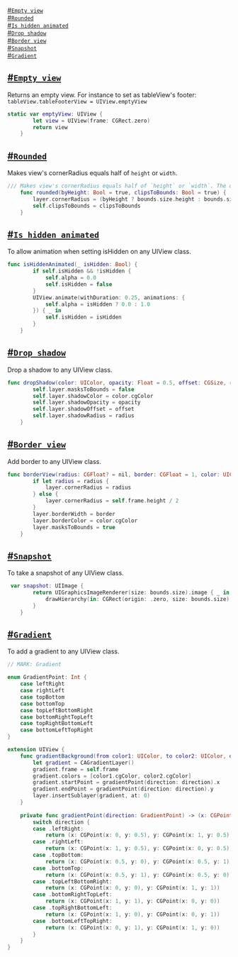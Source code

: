 [#`Empty view`](https://github.com/mikhailpanfilov/SwiftExtensions/blob/master/UIView.md#empty-view)<br />
[#`Rounded`](https://github.com/mikhailpanfilov/SwiftExtensions/blob/master/UIView.md#rounded)<br />
[#`Is hidden animated`](https://github.com/mikhailpanfilov/SwiftExtensions/blob/master/UIView.md#is-hidden-animated)<br />
[#`Drop shadow`](https://github.com/mikhailpanfilov/SwiftExtensions/blob/master/UIView.md#drop-shadow)<br />
[#`Border view`](https://github.com/mikhailpanfilov/SwiftExtensions/blob/master/UIView.md#border-view)<br />
[#`Snapshot`](https://github.com/mikhailpanfilov/SwiftExtensions/blob/master/UIView.md#snapshot)<br />
[#`Gradient`](https://github.com/mikhailpanfilov/SwiftExtensions/blob/master/UIView.md#gradient)<br />

## [#`Empty view`]()

Returns an empty view. For instance to set as tableView's footer: `tableView.tableFooterView = UIView.emptyView`

```swift
static var emptyView: UIView {
        let view = UIView(frame: CGRect.zero)
        return view
    }
```

## [#`Rounded`]()

Makes view's cornerRadius equals half of `height` or `width`.

```swift
/// Makes view's cornerRadius equals half of `height` or `width`. The default value is by `height`.
    func rounded(byHeight: Bool = true, clipsToBounds: Bool = true) {
        layer.cornerRadius = (byHeight ? bounds.size.height : bounds.size.width) / 2
        self.clipsToBounds = clipsToBounds
    }
```

## [#`Is hidden animated`]()

To allow animation when setting isHidden on any UIView class.

```swift
func isHiddenAnimated(_ isHidden: Bool) {
        if self.isHidden && !isHidden {
            self.alpha = 0.0
            self.isHidden = false
        }
        UIView.animate(withDuration: 0.25, animations: {
            self.alpha = isHidden ? 0.0 : 1.0
        }) { _ in
            self.isHidden = isHidden
        }
    }
```

## [#`Drop shadow`]()

Drop a shadow to any UIView class.

```swift
func dropShadow(color: UIColor, opacity: Float = 0.5, offset: CGSize, radius: CGFloat) {
        self.layer.masksToBounds = false
        self.layer.shadowColor = color.cgColor
        self.layer.shadowOpacity = opacity
        self.layer.shadowOffset = offset
        self.layer.shadowRadius = radius
    }
```

## [#`Border view`]()

Add border to any UIView class.

```swift
func borderView(radius: CGFloat? = nil, border: CGFloat = 1, color: UIColor = .grayBlue) {
        if let radius = radius {
            layer.cornerRadius = radius
        } else {
            layer.cornerRadius = self.frame.height / 2
        }
        layer.borderWidth = border
        layer.borderColor = color.cgColor
        layer.masksToBounds = true
    }
```

## [#`Snapshot`]()

To take a snapshot of any UIView class.

```swift
 var snapshot: UIImage {
        return UIGraphicsImageRenderer(size: bounds.size).image { _ in
            drawHierarchy(in: CGRect(origin: .zero, size: bounds.size), afterScreenUpdates: true)
        }
    }
```

## [#`Gradient`]()

To add a gradient to any UIView class.

```swift
// MARK: Gradient

enum GradientPoint: Int {
    case leftRight
    case rightLeft
    case topBottom
    case bottomTop
    case topLeftBottomRight
    case bottomRightTopLeft
    case topRightBottomLeft
    case bottomLeftTopRight
}

extension UIView {
    func gradientBackground(from color1: UIColor, to color2: UIColor, direction: GradientPoint) {
        let gradient = CAGradientLayer()
        gradient.frame = self.frame
        gradient.colors = [color1.cgColor, color2.cgColor]
        gradient.startPoint = gradientPoint(direction: direction).x
        gradient.endPoint = gradientPoint(direction: direction).y
        layer.insertSublayer(gradient, at: 0)
    }
    
    private func gradientPoint(direction: GradientPoint) -> (x: CGPoint, y: CGPoint) {
        switch direction {
        case .leftRight:
            return (x: CGPoint(x: 0, y: 0.5), y: CGPoint(x: 1, y: 0.5))
        case .rightLeft:
            return (x: CGPoint(x: 1, y: 0.5), y: CGPoint(x: 0, y: 0.5))
        case .topBottom:
            return (x: CGPoint(x: 0.5, y: 0), y: CGPoint(x: 0.5, y: 1))
        case .bottomTop:
            return (x: CGPoint(x: 0.5, y: 1), y: CGPoint(x: 0.5, y: 0))
        case .topLeftBottomRight:
            return (x: CGPoint(x: 0, y: 0), y: CGPoint(x: 1, y: 1))
        case .bottomRightTopLeft:
            return (x: CGPoint(x: 1, y: 1), y: CGPoint(x: 0, y: 0))
        case .topRightBottomLeft:
            return (x: CGPoint(x: 1, y: 0), y: CGPoint(x: 0, y: 1))
        case .bottomLeftTopRight:
            return (x: CGPoint(x: 0, y: 1), y: CGPoint(x: 1, y: 0))
        }
    }
}
```

